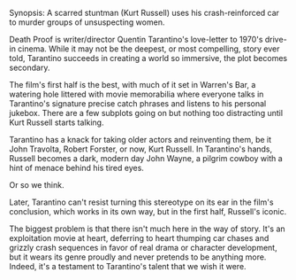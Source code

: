 Synopsis: A scarred stuntman (Kurt Russell) uses his crash-reinforced car to murder groups of unsuspecting women.

Death Proof is writer/director Quentin Tarantino's love-letter to 1970's drive-in cinema. While it may not be the deepest, or most compelling, story ever told, Tarantino succeeds in creating a world so immersive, the plot becomes secondary.

The film's first half is the best, with much of it set in Warren's Bar, a watering hole littered with movie memorabilia where everyone talks in Tarantino's signature precise catch phrases and listens to his personal jukebox. There are a few subplots going on but nothing too distracting until Kurt Russell starts talking. 

Tarantino has a knack for taking older actors and reinventing them, be it John Travolta, Robert Forster, or now, Kurt Russell. In Tarantino's hands, Russell becomes a dark, modern day John Wayne, a pilgrim cowboy with a hint of menace behind his tired eyes. 

Or so we think. 

Later, Tarantino can't resist turning this stereotype on its ear in the film's conclusion, which works in its own way, but in the first half, Russell's iconic.

The biggest problem is that there isn't much here in the way of story. It's an exploitation movie at heart, deferring to heart thumping car chases and grizzly crash sequences in favor of real drama or character development, but it wears its genre proudly and never pretends to be anything more. Indeed, it's a testament to Tarantino's talent that we wish it were.

